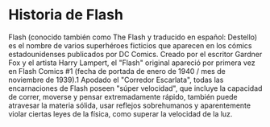 # Historia de Flash

Flash (conocido también como The Flash y traducido en español: Destello) es el nombre de varios superhéroes ficticios que aparecen en los cómics estadounidenses 
publicados por DC Comics. Creado por el escritor Gardner Fox y el artista Harry Lampert, el "Flash" original apareció por primera vez en Flash Comics #1 
(fecha de portada de enero de 1940 / mes de noviembre de 1939).1​ Apodado el "Corredor Escarlata", todas las encarnaciones de Flash poseen "súper velocidad", 
que incluye la capacidad de correr, 
moverse y pensar extremadamente rápido, también puede atravesar la materia sólida, usar reflejos sobrehumanos y aparentemente violar ciertas leyes de la física, 
como superar la velocidad de la luz.

